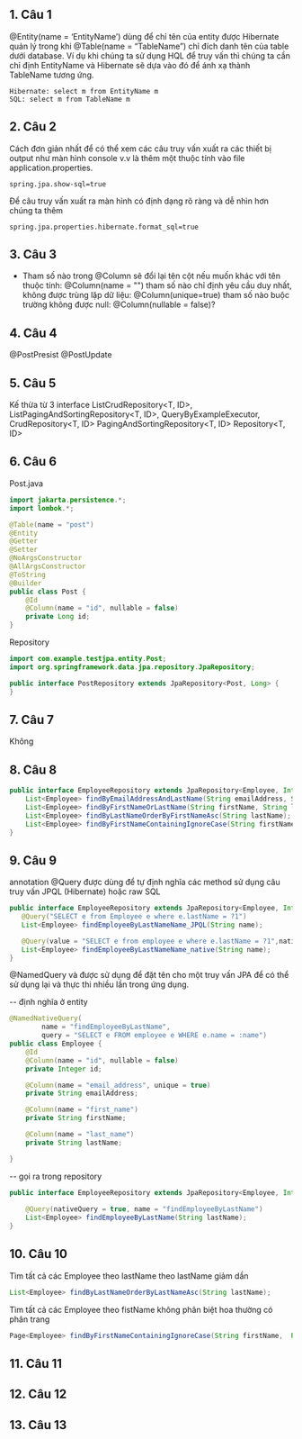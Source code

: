 ## 1. Câu 1
@Entity(name = ‘EntityName’) dùng để chỉ tên của entity được Hibernate quản lý trong khi @Table(name = “TableName”) chỉ đích danh tên của table dưới database. 
Ví dụ khi chúng ta sử dụng HQL để truy vấn thì chúng ta cần chỉ định EntityName và Hibernate sẽ dựa vào đó để ánh xạ thành TableName tương ứng.
```
Hibernate: select m from EntityName m 
SQL: select m from TableName m
```
## 2. Câu 2
Cách đơn giản nhất để có thể xem các câu truy vấn xuất ra các thiết bị output như màn hình console v.v là thêm một thuộc tính vào file application.properties.
```
spring.jpa.show-sql=true
```
Để câu truy vấn xuất ra màn hình có định dạng rõ ràng và dễ nhìn hơn chúng ta thêm
```
spring.jpa.properties.hibernate.format_sql=true
```
## 3. Câu 3
 - Tham số nào trong @Column sẽ đổi lại tên cột nếu muốn khác với tên thuộc tính: @Column(name = "") 
   tham số nào chỉ định yêu cầu duy nhất, không được trùng lặp dữ liệu: @Column(unique=true)
   tham số nào buộc trường không được null: @Column(nullable = false)?
## 4. Câu 4
@PostPresist
@PostUpdate
## 5. Câu 5
Kế thừa từ 3 interface 
ListCrudRepository<T, ID>, 
ListPagingAndSortingRepository<T, ID>, 
QueryByExampleExecutor<T>,
CrudRepository<T, ID>
PagingAndSortingRepository<T, ID>
Repository<T, ID>
## 6. Câu 6
Post.java
```java
import jakarta.persistence.*;
import lombok.*;

@Table(name = "post")
@Entity
@Getter
@Setter
@NoArgsConstructor
@AllArgsConstructor
@ToString
@Builder
public class Post {
    @Id
    @Column(name = "id", nullable = false)
    private Long id;
}
```
Repository

```java
import com.example.testjpa.entity.Post;
import org.springframework.data.jpa.repository.JpaRepository;

public interface PostRepository extends JpaRepository<Post, Long> {
}
```
## 7. Câu 7
Không
## 8. Câu 8
```java
public interface EmployeeRepository extends JpaRepository<Employee, Integer> {
    List<Employee> findByEmailAddressAndLastName(String emailAddress, String lastName);
    List<Employee> findByFirstNameOrLastName(String firstName, String lastName);
    List<Employee> findByLastNameOrderByFirstNameAsc(String lastName);
    List<Employee> findByFirstNameContainingIgnoreCase(String firstName);
}
```
## 9. Câu 9
annotation @Query được dùng để tự định nghĩa các method sử dụng câu truy vấn JPQL (Hibernate) hoặc raw SQL
```java
public interface EmployeeRepository extends JpaRepository<Employee, Integer> {
   @Query("SELECT e from Employee e where e.lastName = ?1")
   List<Employee> findEmployeeByLastNameName_JPQL(String name);

   @Query(value = "SELECT e from employee e where e.lastName = ?1",nativeQuery = true)
   List<Employee> findEmployeeByLastNameName_native(String name);
}
```
 @NamedQuery và được sử dụng để đặt tên cho một truy vấn JPA để có thể sử dụng lại và thực thi nhiều lần trong ứng dụng.

-- định nghĩa ở entity
```java
@NamedNativeQuery(
        name = "findEmployeeByLastName",
        query = "SELECT e FROM employee e WHERE e.name = :name")
public class Employee {
    @Id
    @Column(name = "id", nullable = false)
    private Integer id;

    @Column(name = "email_address", unique = true)
    private String emailAddress;

    @Column(name = "first_name")
    private String firstName;

    @Column(name = "last_name")
    private String lastName;

}
```

-- gọi ra trong repository
```java
public interface EmployeeRepository extends JpaRepository<Employee, Integer> {
    
    @Query(nativeQuery = true, name = "findEmployeeByLastName")
    List<Employee> findEmployeeByLastName(String lastName);
}
```
## 10. Câu 10
Tìm tất cả các Employee theo lastName theo lastName giảm dần
```java
List<Employee> findByLastNameOrderByLastNameAsc(String lastName);
```
Tìm tất cả các Employee theo fistName không phân biệt hoa thường có phân trang
```java
Page<Employee> findByFirstNameContainingIgnoreCase(String firstName,  Pageable pageable);
```
## 11. Câu 11

## 12. Câu 12

## 13. Câu 13


